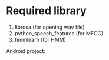 <h1>Required library</h1>
<ol>
  <li>librosa (for opening wav file)</li>
  <li>python_speech_features (for MFCC)</li>
  <li>hmmlearn (for HMM)</li>
 </ol>

<p>Android project:<a href="https://github.com/agungkurn/MeTalkTalk"/></p>
